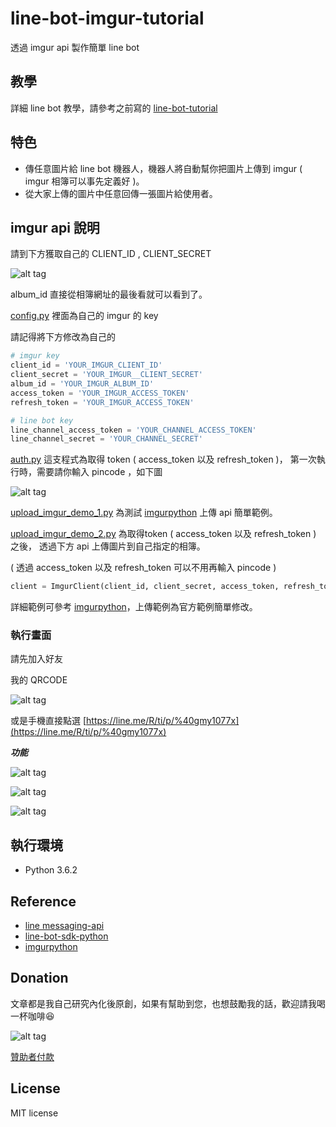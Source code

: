 # line-bot-imgur-tutorial

透過 imgur api 製作簡單 line bot

## 教學

詳細 line bot 教學，請參考之前寫的  [line-bot-tutorial](https://github.com/twtrubiks/line-bot-tutorial)

## 特色

* 傳任意圖片給 line bot 機器人，機器人將自動幫你把圖片上傳到 imgur ( imgur 相簿可以事先定義好 )。
* 從大家上傳的圖片中任意回傳一張圖片給使用者。

## imgur  api 說明

請到下方獲取自己的 CLIENT_ID , CLIENT_SECRET

![alt tag](http://i.imgur.com/nQNQVD7.jpg)

 album_id 直接從相簿網址的最後看就可以看到了。

[config.py](https://github.com/twtrubiks/line-bot-imgur-tutorial/blob/master/config.py)  裡面為自己的 imgur 的 key

請記得將下方修改為自己的

```python
# imgur key
client_id = 'YOUR_IMGUR_CLIENT_ID'
client_secret = 'YOUR_IMGUR__CLIENT_SECRET'
album_id = 'YOUR_IMGUR_ALBUM_ID'
access_token = 'YOUR_IMGUR_ACCESS_TOKEN'
refresh_token = 'YOUR_IMGUR_ACCESS_TOKEN'

# line bot key
line_channel_access_token = 'YOUR_CHANNEL_ACCESS_TOKEN'
line_channel_secret = 'YOUR_CHANNEL_SECRET'
```

[auth.py](https://github.com/twtrubiks/line-bot-imgur-tutorial/blob/master/auth.py) 這支程式為取得 token ( access_token 以及 refresh_token )， 第一次執行時，需要請你輸入 pincode ，如下圖

![alt tag](http://imgur.com/xRW2WAF.jpg)

[upload_imgur_demo_1.py](https://github.com/twtrubiks/line-bot-imgur-tutorial/blob/master/upload_imgur_demo_1.py) 為測試  [imgurpython](https://github.com/Imgur/imgurpython) 上傳 api 簡單範例。

[upload_imgur_demo_2.py](https://github.com/twtrubiks/line-bot-imgur-tutorial/blob/master/upload_imgur_demo_2.py) 為取得token ( access_token 以及 refresh_token ) 之後， 透過下方 api 上傳圖片到自己指定的相簿。

( 透過 access_token 以及 refresh_token 可以不用再輸入 pincode )

```python
client = ImgurClient(client_id, client_secret, access_token, refresh_token)
```

詳細範例可參考  [imgurpython](https://github.com/Imgur/imgurpython)，上傳範例為官方範例簡單修改。

### 執行畫面

請先加入好友

我的 QRCODE

![alt tag](http://imgur.com/P5GdOKX.jpg)

或是手機直接點選  [https://line.me/R/ti/p/%40gmy1077x](https://line.me/R/ti/p/%40gmy1077x)

***功能***

![alt tag](http://imgur.com/tcA7GZI.jpg)

![alt tag](http://imgur.com/cRdq9An.jpg)

![alt tag](http://imgur.com/4oOmbB6.jpg)

## 執行環境

* Python 3.6.2

## Reference

* [line messaging-api](https://devdocs.line.me/en/#messaging-api)
* [line-bot-sdk-python](https://github.com/line/line-bot-sdk-python)
* [imgurpython](https://github.com/Imgur/imgurpython)

## Donation

文章都是我自己研究內化後原創，如果有幫助到您，也想鼓勵我的話，歡迎請我喝一杯咖啡:laughing:

![alt tag](https://i.imgur.com/LRct9xa.png)

[贊助者付款](https://payment.opay.tw/Broadcaster/Donate/9E47FDEF85ABE383A0F5FC6A218606F8)

## License

MIT license
